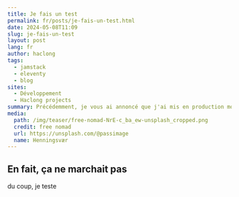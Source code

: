 ```yaml
---
title: Je fais un test
permalink: fr/posts/je-fais-un-test.html
date: 2024-05-08T11:09
slug: je-fais-un-test
layout: post
lang: fr
author: haclong
tags:
  - jamstack
  - eleventy
  - blog
sites:
  - Développement
  - Haclong projects
summary: Précédemment, je vous ai annoncé que j'ai mis en production mon nouveau blog. Voici les premières conclusions
media:
  path: /img/teaser/free-nomad-NrE-c_ba_ew-unsplash_cropped.png
  credit: free nomad
  url: https://unsplash.com/@passimage
  name: Henningsvær
---
```

## En fait, ça ne marchait pas
du coup, je teste

